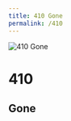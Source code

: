 ```yaml
---
title: 410 Gone
permalink: /410
---
```

<div class="status-page-container">
<div>
    <img src="http://i.imgur.com/KLOHcoz.jpg" alt="410 Gone" />
    <h1>410</h1>
    <h2>Gone</h2>
</div>
</div>
